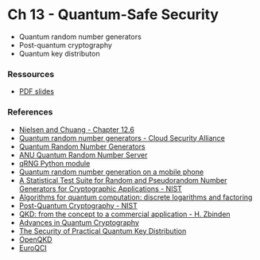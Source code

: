 # Ch 13 - Quantum-Safe Security
- Quantum random number generators
- Post-quantum cryptography
- Quantum key distributon

### Ressources

- [PDF slides](https://github.com/bfedrici-phd/QC-2020-CPE/blob/master/Ch13/Ch13-Quantum-and%20Post-Quantum-Cryptography.pdf)

### References
- [Nielsen and Chuang - Chapter 12.6](http://mmrc.amss.cas.cn/tlb/201702/W020170224608149940643.pdf)
- [Quantum random number generators - Cloud Security Alliance](https://cloudsecurityalliance.org/artifacts/quantum-random-number-generators/)
- [Quantum Random Number Generators](https://arxiv.org/pdf/1604.03304.pdf)
- [ANU Quantum Random Number Server](http://qrng.anu.edu.au/index.php)
- [qRNG Python module](https://pypi.org/project/qrng/)
- [Quantum random number generation on a mobile phone](https://arxiv.org/pdf/1405.0435.pdf)
- [A Statistical Test Suite for Random and Pseudorandom Number Generators for Cryptographic Applications - NIST](https://nvlpubs.nist.gov/nistpubs/Legacy/SP/nistspecialpublication800-22r1a.pdf)
- [Algorithms for quantum computation: discrete logarithms and factoring](https://ieeexplore.ieee.org/document/365700)
- [Post-Quantum Cryptography - NIST](https://csrc.nist.gov/projects/post-quantum-cryptography)
- [QKD: from the concept to a commercial application - H. Zbinden](http://gdriqfa.unice.fr/IMG/pdf/qcom_zbinden_tuto.pdf)
- [Advances in Quantum Cryptography](https://arxiv.org/pdf/1906.01645.pdf)
- [The Security of Practical Quantum Key Distribution](https://arxiv.org/abs/0802.4155)
- [OpenQKD](https://openqkd.eu/)
- [EuroQCI](https://ec.europa.eu/digital-single-market/en/news/future-quantum-eu-countries-plan-ultra-secure-communication-network)

